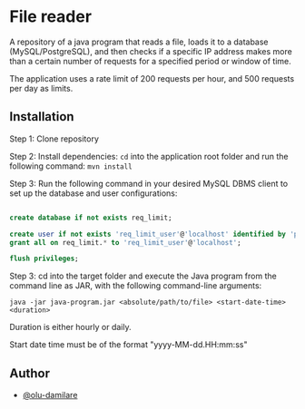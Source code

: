 # File reader

A repository of a java program that reads a file, loads it to a database (MySQL/PostgreSQL), and then
checks if a specific IP address makes more than a certain number of requests for a specified period or
window of time.

The application uses a rate limit of 200 requests per hour, and 500 requests per day as limits. 


## Installation

Step 1: Clone repository

Step 2: Install dependencies: `cd` into the application root folder and run the following command: `mvn install`

Step 3: Run the following command in your desired MySQL DBMS client to set up the database and user configurations:

```sql

create database if not exists req_limit;

create user if not exists 'req_limit_user'@'localhost' identified by 'password';
grant all on req_limit.* to 'req_limit_user'@'localhost';

flush privileges;

```

Step 3: cd into the target folder and execute the Java program from the command line as JAR, with the following command-line
arguments:

 `java -jar java-program.jar <absolute/path/to/file> <start-date-time> <duration>`


Duration is either hourly or daily. 

Start date time must be of the format "yyyy-MM-dd.HH:mm:ss"
## Author

- [@olu-damilare](https://www.github.com/olu-damilare)

